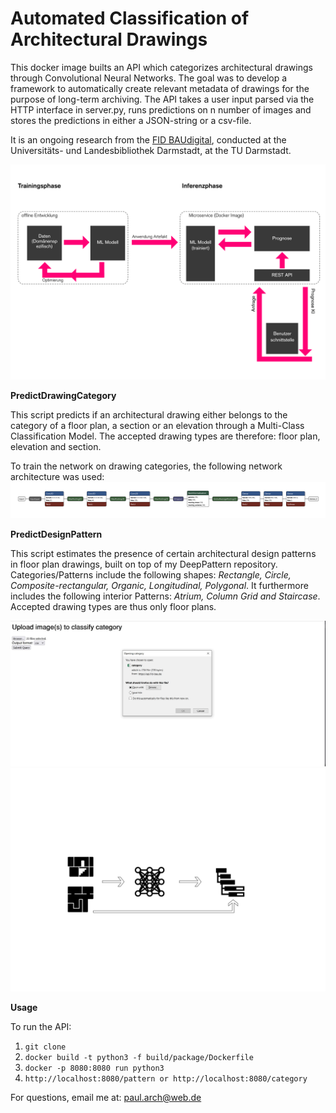 # Automated Classification of Architectural Drawings 

This docker image builts an API which categorizes architectural drawings through
Convolutional Neural Networks.
The goal was to develop a framework to automatically create relevant metadata of drawings
for the purpose of long-term archiving.
The API takes a user input parsed via the HTTP interface in server.py, runs predictions on n number of images
and stores the predictions in either a JSON-string or a csv-file. 

It is an ongoing research from the [FID BAUdigital](https://kickoff.fid-bau.de/en/), conducted at the Universitäts- und Landesbibliothek Darmstadt, at the TU Darmstadt.

![](content/FlowChartPrototype.png)

**PredictDrawingCategory**

This script predicts if an architectural drawing either belongs to the category of a floor plan, a section or an elevation
through a Multi-Class Classification Model. The accepted drawing types are therefore: floor plan, elevation and section.

To train the network on drawing categories, the following network architecture was used:
![](content/model_architecture.png)


**PredictDesignPattern**

This script estimates the presence of certain architectural design patterns in floor plan drawings, built on top of
my DeepPattern repository. Categories/Patterns include the following shapes: _Rectangle, Circle, Composite-rectangular,
Organic, Longitudinal, Polygonal_.
It furthermore includes the following interior Patterns: _Atrium, Column Grid and Staircase_.
Accepted drawing types are thus only floor plans.

![](content/CategoryPrediction.JPG)
![](content/FlowChart_web.png)

**Usage**

To run the API:

1. `git clone`
2. `docker build -t python3 -f build/package/Dockerfile`
3. `docker -p 8080:8080 run python3`
4. `http://localhost:8080/pattern or http://localhost:8080/category`


For questions, email me at: paul.arch@web.de
